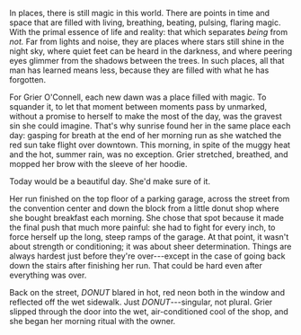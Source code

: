 In places, there is still magic in this world. There are points in time and space that are filled with living, breathing, beating, pulsing, flaring magic. With the primal essence of life and reality: that which separates *being* from *not.* Far from lights and noise, they are places where stars still shine in the night sky, where quiet feet can be heard in the darkness, and where peering eyes glimmer from the shadows between the trees. In such places, all that man has learned means less, because they are filled with what he has forgotten.

<!-- Hal: I think you need a transition paragraph here, along with some knoodling on whether "magic" is real or temporal. (Not sure what he means by "temporal.") -->

For Grier O'Connell, each new dawn was a place filled with magic. To squander it, to let that moment between moments pass by unmarked, without a promise to herself to make the most of the day, was the gravest sin she could imagine. That's why sunrise found her in the same place each day: gasping for breath at the end of her morning run as she watched the red sun take flight over downtown. This morning, in spite of the muggy heat and the hot, summer rain, was no exception. Grier stretched, breathed, and mopped her brow with the sleeve of her hoodie.

<!-- Hal: An extension of prior comment: would like to see you link the run and the exhaustion to the magic place. (Good idea: physical duress is linked with the sight.) -->

Today would be a beautiful day. She'd make sure of it.

Her run finished on the top floor of a parking garage, across the street from the convention center and down the block from a little donut shop where she bought breakfast each morning. She chose that spot because it made the final push that much more painful: she had to fight for every inch, to force herself up the long, steep ramps of the garage. At that point, it wasn't about strength or conditioning; it was about sheer determination. Things are always hardest just before they're over---except in the case of going back down the stairs after finishing her run. That could be hard even after everything was over.

Back on the street, *DONUT* blared in hot, red neon both in the window and reflected off the wet sidewalk. Just *DONUT*---singular, not plural. Grier slipped through the door into the wet, air-conditioned cool of the shop, and she began her morning ritual with the owner.
